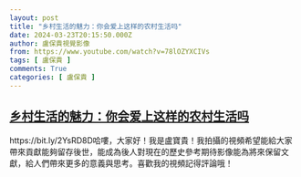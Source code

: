 ```yaml
---
layout: post
title: "乡村生活的魅力：你会爱上这样的农村生活吗"
date: 2024-03-23T20:15:50.000Z
author: 盧保貴視覺影像
from: https://www.youtube.com/watch?v=78lOZYXCIVs
tags: [ 盧保貴 ]
comments: True
categories: [ 盧保貴 ]
---
```

<!--1711224950000-->
[乡村生活的魅力：你会爱上这样的农村生活吗](https://www.youtube.com/watch?v=78lOZYXCIVs)
------

<div>
https://bit.ly/2YsRD8D哈嘍，大家好！我是盧寶貴！我拍攝的視頻希望能給大家帶來貢獻能夠留存後世，能成為後人對現在的歷史參考期待影像能為將來保留文獻，給人們帶來更多的意義與思考。喜歡我的視頻記得評論哦！
</div>
